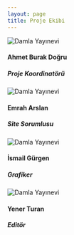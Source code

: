 ```yaml
---
layout: page
title: Proje Ekibi
---
```

<div class="row">
    <div class="col-6 mt-3">
        <div class="card ml-auto mr-auto" style="width: 18rem;">
            <img class="card-img-top" src="{{  site.baseurl }}/assets/images/damla_yayinevi.png" alt="Damla Yayınevi">
            <div class="card-body mt-5 text-center">
              <h4 class="card-title">Ahmet Burak Doğru</h4>
              <h5 class="card-title">Proje Koordinatörü</h5>
            </div>
          </div>
    </div>
    <div class="col-6 mt-3">
        <div class="card ml-auto mr-auto" style="width: 18rem;">
            <img class="card-img-top" src="{{  site.baseurl }}/assets/images/damla_yayinevi.png" alt="Damla Yayınevi">
            <div class="card-body mt-5 text-center">
              <h4 class="card-title">Emrah Arslan</h4>
              <h5 class="card-title">Site Sorumlusu</h5>
            </div>
          </div>
    </div>
    <div class="col-6 mt-3">
        <div class="card ml-auto mr-auto" style="width: 18rem;">
            <img class="card-img-top" src="{{  site.baseurl }}/assets/images/damla_yayinevi.png" alt="Damla Yayınevi">
            <div class="card-body mt-5 text-center">
              <h4 class="card-title">İsmail Gürgen</h4>
              <h5 class="card-title">Grafiker</h5>
            </div>
          </div>
    </div>
    <div class="col-6 mt-3">
        <div class="card ml-auto mr-auto" style="width: 18rem;">
            <img class="card-img-top" src="{{  site.baseurl }}/assets/images/damla_yayinevi.png" alt="Damla Yayınevi">
            <div class="card-body mt-5 text-center">
              <h4 class="card-title">Yener Turan</h4>
              <h5 class="card-title">Editör</h5>
            </div>
          </div>
    </div>
</div>